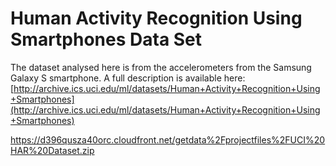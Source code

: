 # Human Activity Recognition Using Smartphones Data Set

The dataset analysed here is from the accelerometers from the Samsung Galaxy S smartphone. A full description is available here:
[http://archive.ics.uci.edu/ml/datasets/Human+Activity+Recognition+Using+Smartphones](http://archive.ics.uci.edu/ml/datasets/Human+Activity+Recognition+Using+Smartphones)

https://d396qusza40orc.cloudfront.net/getdata%2Fprojectfiles%2FUCI%20HAR%20Dataset.zip